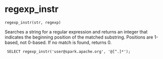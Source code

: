 # regexp_instr

    regexp_instr(str, regexp)

Searches a string for a regular expression and returns an integer that indicates the beginning position of the matched substring. Positions are 1-based, not 0-based. If no match is found, returns 0.

     SELECT regexp_instr('user@spark.apache.org', '@[^.]*');
